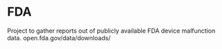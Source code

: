 # FDA
Project to gather reports out of publicly available FDA device malfunction data.
open.fda.gov/data/downloads/
